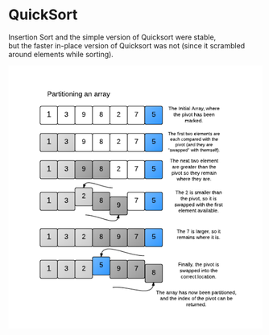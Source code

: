 # QuickSort

Insertion Sort and the simple version of Quicksort were stable, <br> 
but the faster in-place version of Quicksort was not (since it scrambled around elements while sorting).

<img src="./quicksort.png">

